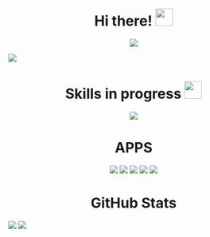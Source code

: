 <div align="center">
<h1 align="center">Hi there! <img src = "https://raw.githubusercontent.com/MartinHeinz/MartinHeinz/master/wave.gif" width = 35px></h1>
</div>

<p align="center">
  <img src="https://readme-typing-svg.herokuapp.com?font=Fira+Code&pause=1000&center=true&vCenter=true&random=false&width=435&lines=I'm+Recam;Future+Full+Stack+Developer;Currently+learning;Bye!">
</p>

<img src="https://i.imgur.com/PKJ0sbz.jpeg">

<h1 align="center">Skills in progress <img src = "https://cdn.pixabay.com/animation/2023/03/20/02/45/02-45-27-186_512.gif" width = 35px></h1>
<p align="center">
  <img src = "https://skillicons.dev/icons?i=js,html,css,python,cpp,ts,mysql,nodejs,discordjs">
</p>
<h1 align="center">APPS</h1>
<p align="center">
  <img src = "https://skillicons.dev/icons?i=vscode,ps,github,godot,windows">
  <a src="https://gmail.com"><img src = "https://skillicons.dev/icons?i=gmail"></a>
  <a src="https://discord.com"><img src = "https://skillicons.dev/icons?i=discord"></a>
  <a src="https://twitter.com"><img src = "https://skillicons.dev/icons?i=twitter"></a>
  <a src="https://linkedin.com"><img src = "https://skillicons.dev/icons?i=linkedin"></a>
</p>

<h1 align="center">GitHub Stats</h1>

![](https://github-readme-stats.vercel.app/api?username=asd&theme=tokyonight&hide_border=true&include_all_commits=false&count_private=false)
![](https://github-readme-stats.vercel.app/api/top-langs/?username=asd&theme=tokyonight&hide_border=true&include_all_commits=false&count_private=false&layout=compact)
